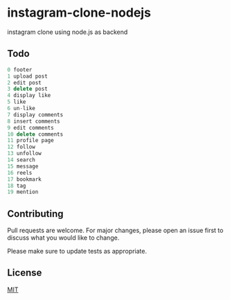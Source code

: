 # instagram-clone-nodejs

instagram clone using node.js as backend

## Todo

```javascript
0 footer
1 upload post
2 edit post
3 delete post
4 display like
5 like
6 un-like
7 display comments
8 insert comments
9 edit comments
10 delete comments
11 profile page
12 follow
13 unfollow
14 search
15 message
16 reels
17 bookmark
18 tag
19 mention
```

## Contributing

Pull requests are welcome. For major changes, please open an issue first
to discuss what you would like to change.

Please make sure to update tests as appropriate.

## License

[MIT](https://github.com/afifudinmtop/instagram-clone-nodejs/blob/main/LICENSE)
